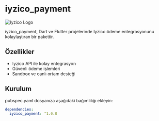 # iyzico_payment

![Iyzico Logo](https://www.iyzico.com/assets/images/content/logo.svg)

iyzico_payment, Dart ve Flutter projelerinde Iyzico ödeme entegrasyonunu kolaylaştıran bir pakettir.

## Özellikler

- Iyzico API ile kolay entegrasyon
- Güvenli ödeme işlemleri
- Sandbox ve canlı ortam desteği

## Kurulum

pubspec.yaml dosyanıza aşağıdaki bağımlılığı ekleyin:

```yaml
dependencies:
  iyzico_payment: ^1.0.0
